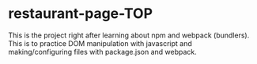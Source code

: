 # restaurant-page-TOP
This is the project right after learning about npm and webpack (bundlers). This is to practice DOM manipulation with javascript and making/configuring files with package.json and webpack.
